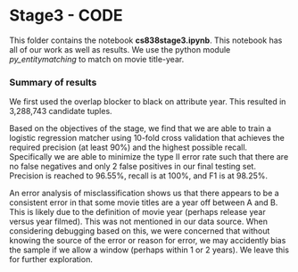 # Stage3 - CODE

This folder contains the notebook **cs838stage3.ipynb**. This notebook has all
of our work as well as results. We use the python module
*py_entitymatching* to match on movie title-year.

### Summary of results

We first used the overlap blocker to black on attribute year. This resulted in
3,288,743 candidate tuples. 

Based on the objectives of the stage, we find that we are able to train
a logistic regression matcher using 10-fold cross validation that achieves the required precision (at least
90\%) and the highest possible recall. Specifically we are able to minimize the
type II error rate such that there are no false negatives and only 2 false
positives in our final testing set. Precision is reached to 96.55\%, recall is
at 100\%, and F1 is at 98.25\%.

An error analysis of misclassification shows us that there appears to be
a consistent error in that some movie titles are a year off between A and B.
This is likely due to the definition of movie year (perhaps release year versus
year filmed). This was not mentioned in our data source. When considering
debugging based on this, we were concerned that without knowing the source of
the error or reason for error, we may accidently bias the sample if we allow
a window (perhaps within 1 or 2 years). We leave this
for further exploration.



